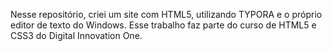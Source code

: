 Nesse repositório, criei um site com HTML5, utilizando TYPORA e o próprio editor de texto do Windows. 
Esse trabalho faz parte do curso de HTML5 e CSS3 do Digital Innovation One.

